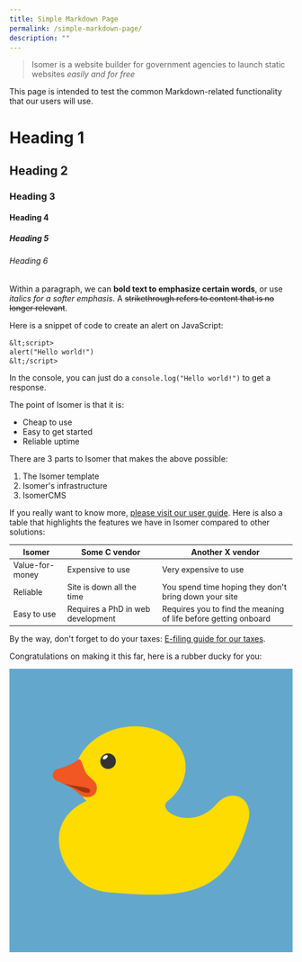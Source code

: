 ```yaml
---
title: Simple Markdown Page
permalink: /simple-markdown-page/
description: ""
---
```

> Isomer is a website builder for government agencies to launch static websites *easily and for free*

This page is intended to test the common Markdown-related functionality that our users will use.

# Heading 1
## Heading 2
### Heading 3
#### Heading 4
##### Heading 5
###### Heading 6

Within a paragraph, we can **bold text to emphasize certain words**, or use *italics for a softer emphasis*. A ~~strikethrough refers to content that is no longer relevant~~.

Here is a snippet of code to create an alert on JavaScript:
```
&lt;script>
alert("Hello world!")
&lt;/script>
```

In the console, you can just do a `console.log("Hello world!")` to get a response.

The point of Isomer is that it is:
* Cheap to use
* Easy to get started
* Reliable uptime

There are 3 parts to Isomer that makes the above possible:
1. The Isomer template
2. Isomer's infrastructure
3. IsomerCMS

If you really want to know more, [please visit our user guide](https://guide.isomer.gov.sg). Here is also a table that highlights the features we have in Isomer compared to other solutions:

| Isomer | Some C vendor | Another X vendor |
| -------- | -------- | -------- |
| Value-for-money     | Expensive to use     | Very expensive to use     |
| Reliable | Site is down all the time | You spend time hoping they don't bring down your site |
| Easy to use | Requires a PhD in web development | Requires you to find the meaning of life before getting onboard |

By the way, don't forget to do your taxes: [E-filing guide for our taxes](/files/efilingguide2023.pdf).

Congratulations on making it this far, here is a rubber ducky for you:

![Rubber ducky](/images/rubber-g7de116bc3_1280.png)